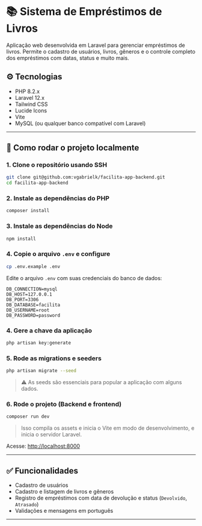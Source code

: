 
# 📚 Sistema de Empréstimos de Livros

Aplicação web desenvolvida em Laravel para gerenciar empréstimos de livros. Permite o cadastro de usuários, livros, gêneros e o controle completo dos empréstimos com datas, status e muito mais.

## ⚙️ Tecnologias

- PHP 8.2.x
- Laravel 12.x
- Tailwind CSS
- Lucide Icons
- Vite
- MySQL (ou qualquer banco compatível com Laravel)

---

## 🚀 Como rodar o projeto localmente

### 1. Clone o repositório usando SSH

```bash
git clone git@github.com:vgabrielk/facilita-app-backend.git
cd facilita-app-backend
```

### 2. Instale as dependências do PHP

```bash
composer install
```

### 3. Instale as dependências do Node

```bash
npm install
```

### 4. Copie o arquivo `.env` e configure

```bash
cp .env.example .env
```

Edite o arquivo `.env` com suas credenciais do banco de dados:

```
DB_CONNECTION=mysql
DB_HOST=127.0.0.1
DB_PORT=3306
DB_DATABASE=facilita
DB_USERNAME=root
DB_PASSWORD=password
```

### 4. Gere a chave da aplicação

```bash
php artisan key:generate
```

### 5. Rode as migrations e seeders

```bash
php artisan migrate --seed
```

> ⚠️ As seeds são essenciais para popular a aplicação com alguns dados.

### 6. Rode o projeto (Backend e frontend)

```bash
composer run dev
```

> Isso compila os assets e inicia o Vite em modo de desenvolvimento, e inicia o servidor Laravel.


Acesse: [http://localhost:8000](http://localhost:8000)

---


## ✅ Funcionalidades

- Cadastro de usuários
- Cadastro e listagem de livros e gêneros
- Registro de empréstimos com data de devolução e status (`Devolvido`, `Atrasado`)
- Validações e mensagens em português

---
